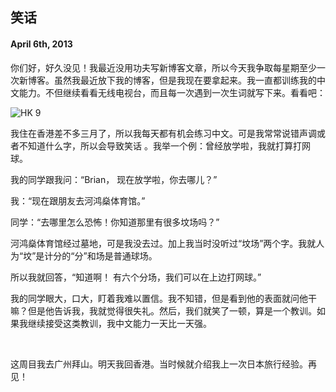 ## 笑话

#### April 6th, 2013

你们好，好久没见！我最近没用功夫写新博客文章，所以今天我争取每星期至少一次新博客。虽然我最近放下我的博客，但是我现在要拿起来。我一直都训练我的中文能力。不但继续看看无线电视台，而且每一次遇到一次生词就写下来。看看吧： 

![HK 9](/img/hk/hk9_1.jpg)

我住在香港差不多三月了，所以我每天都有机会练习中文。可是我常常说错声调或者不知道什么字，所以会导致笑话 。我举一个例：曾经放学啦，我就打算打网球。

我的同学跟我问：“Brian， 现在放学啦，你去哪儿？”

我：“现在跟朋友去河鸿燊体育馆。”

同学：“去哪里怎么恐怖！你知道那里有很多坟场吗？”

河鸿燊体育馆经过墓地，可是我没去过。加上我当时没听过“坟场”两个字。我就人为“坟”是计分的“分”和场是普通球场。

所以我就回答，“知道啊！ 有六个分场，我们可以在上边打网球。”

我的同学眼大，口大，盯着我难以置信。我不知错，但是看到他的表面就问他干嘛？但是他告诉我，我就觉得很失礼。然后，我们就笑了一顿，算是一个教训。如果我继续接受这类教训，我中文能力一天比一天强。

&nbsp;

这周目我去广州拜山。明天我回香港。当时候就介绍我上一次日本旅行经验。再见！
